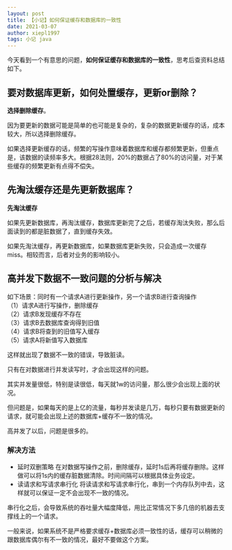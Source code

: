 ```yaml
---
layout: post
title: 【小记】如何保证缓存和数据库的一致性
date: 2021-03-07
author: xiepl1997
tags: 小记 java
---
```


今天看到一个有意思的问题，**如何保证缓存和数据库的一致性**，思考后查资料总结如下。  

## 要对数据库更新，如何处置缓存，更新or删除？
**选择删除缓存**。  

因为要更新的数据可能是简单的也可能是复杂的，复杂的数据更新缓存的话，成本较大，所以选择删除缓存。  

如果选择更新缓存的话，频繁的写操作意味着数据库和缓存都频繁更新，但重点是，该数据的读频率多大。根据28法则，20%的数据占了80%的访问量，对于某些缓存的频繁更新有点得不偿失。

## 先淘汰缓存还是先更新数据库？
**先淘汰缓存**  

如果先更新数据库，再淘汰缓存，数据库更新完了之后，若缓存淘汰失败，那么后面读到的都是脏数据了，直到缓存失效。  

如果先淘汰缓存，再更新数据库，如果数据库更新失败，只会造成一次缓存miss。相较而言，后者对业务的影响较小。

## 高并发下数据不一致问题的分析与解决
如下场景：同时有一个请求A进行更新操作，另一个请求B进行查询操作  
（1）请求A进行写操作，删除缓存  
（2）请求B发现缓存不存在  
（3）请求B去数据库查询得到旧值  
（4）请求B将查到的旧值写入缓存  
（5）请求A将新值写入数据库  

这样就出现了数据不一致的错误，导致脏读。  

只有在对数据进行并发读写时，才会出现这样的问题。  

其实并发量很低，特别是读很低，每天就1w的访问量，那么很少会出现上面的状况。  

但问题是，如果每天的是上亿的流量，每秒并发读是几万，每秒只要有数据更新的请求，就可能会出现上述的数据库+缓存不一致的情况。  

高并发了以后，问题是很多的。  

### 解决方法
* 延时双删策略
在对数据写操作之前，删除缓存，延时1s后再将缓存删除。这样做可以将1s内的缓存脏数据清除。时间间隔可以根据具体业务设定。
* 读请求和写请求串行化
将读请求和写请求串行化，串到一个内存队列中去，这样就可以保证一定不会出现不一致的情况。  

串行化之后，会导致系统的吞吐量大幅度降低，用比正常情况下多几倍的机器去支撑线上的一个请求。  

一般来说，如果系统不是严格要求缓存+数据库必须一致性的话，缓存可以稍微的跟数据库偶尔有不一致的情况，最好不要做这个方案。